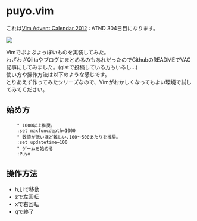 
# puyo.vim

これは[Vim Advent Calendar 2012](http://atnd.org/events/33746) : ATND 304日目になります。

![](https://raw.github.com/rbtnn/puyo.vim/master/puyo.png)

Vimでぷよぷよっぽいものを実装してみた。  
わざわざQiitaやブログにまとめるのもあれだったのでGithubのREADMEでVAC記事にしてみました。(gistで投稿している方もいるし...)  
使い方や操作方法は以下のような感じです。  
とりあえず作ってみたシリーズなので、Vimがおかしくなってもよい環境で試してみてください。  

## 始め方

        " 1000以上推奨。
        :set maxfuncdepth=1000
        " 数値が低いほど難しい.100～500あたりを推奨。
        :set updatetime=100
        " ゲームを始める
        :Puyo

## 操作方法

* h,j,lで移動  
* zで左回転  
* xで右回転  
* qで終了  


